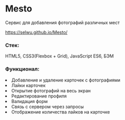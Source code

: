 <h1> Mesto </h1>

<p>Сервис для добавления фотографий различных мест</p>

https://selwu.github.io/Mesto/

<h3>Стек:</h3> HTML5, CSS3(Flexbox + Grid), JavaScript ES6, БЭМ

<h3>Функционал:</h3>

<li>Добавление и удаление карточек с фотографиями</n> 
<li>Лайки карточек</li>
<li>Открытие фотографий на весь экран</li>
<li>Редактирование профиля</li>
<li>Валидация форм</li>
<li>Связь с сервером через запросы</li>
<li>Отображение количества лайков на карточке</li>
